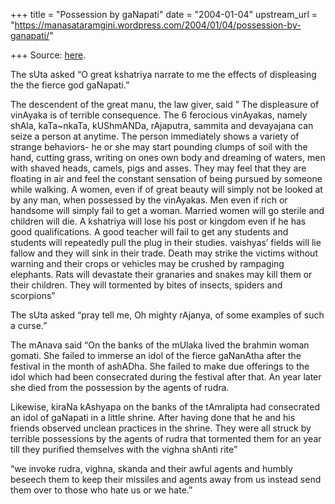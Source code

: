 +++
title = "Possession by gaNapati"
date = "2004-01-04"
upstream_url = "https://manasataramgini.wordpress.com/2004/01/04/possession-by-ganapati/"

+++
Source: [here](https://manasataramgini.wordpress.com/2004/01/04/possession-by-ganapati/).

The sUta asked “O great kshatriya narrate to me the effects of
displeasing the the fierce god gaNapati.”

The descendent of the great manu, the law giver, said ” The displeasure
of vinAyaka is of terrible consequence. The 6 ferocious vinAyakas,
namely shAla, kaTa\~nkaTa, kUShmANDa, rAjaputra, sammita and devayajana
can seize a person at anytime. The person immediately shows a variety of
strange behaviors- he or she may start pounding clumps of soil with the
hand, cutting grass, writing on ones own body and dreaming of waters,
men with shaved heads, camels, pigs and asses. They may feel that they
are floating in air and feel the constant sensation of being pursued by
someone while walking. A women, even if of great beauty will simply not
be looked at by any man, when possessed by the vinAyakas. Men even if
rich or handsome will simply fail to get a woman. Married women will go
sterile and children will die. A kshatriya will lose his post or kingdom
even if he has good qualifications. A good teacher will fail to get any
students and students will repeatedly pull the plug in their studies.
vaishyas’ fields will lie fallow and they will sink in their trade.
Death may strike the victims without warning and their crops or vehicles
may be crushed by rampaging elephants. Rats will devastate their
granaries and snakes may kill them or their children. They will
tormented by bites of insects, spiders and scorpions”

The sUta asked “pray tell me, Oh mighty rAjanya, of some examples of
such a curse.”

The mAnava said “On the banks of the mUlaka lived the brahmin woman
gomati. She failed to immerse an idol of the fierce gaNanAtha after the
festival in the month of ashADha. She failed to make due offerings to
the idol which had been consecrated during the festival after that. An
year later she died from the possession by the agents of rudra.

Likewise, kiraNa kAshyapa on the banks of the tAmralipta had consecrated
an idol of gaNapati in a little shrine. After having done that he and
his friends observed unclean practices in the shrine. They were all
struck by terrible possessions by the agents of rudra that tormented
them for an year till they purified themselves with the vighna shAnti
rite”

“we invoke rudra, vighna, skanda and their awful agents and humbly
beseech them to keep their missiles and agents away from us instead send
them over to those who hate us or we hate.”

